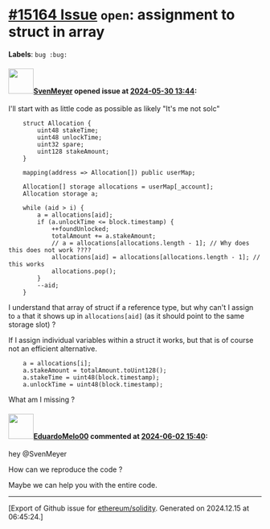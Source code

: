 # [\#15164 Issue](https://github.com/ethereum/solidity/issues/15164) `open`: assignment to struct in array
**Labels**: `bug :bug:`


#### <img src="https://avatars.githubusercontent.com/u/25609?v=4" width="50">[SvenMeyer](https://github.com/SvenMeyer) opened issue at [2024-05-30 13:44](https://github.com/ethereum/solidity/issues/15164):

I'll start with as little code as possible as likely "It's me not solc"

```solidity
    struct Allocation {
        uint48 stakeTime;
        uint48 unlockTime;
        uint32 spare;
        uint128 stakeAmount;
    }

    mapping(address => Allocation[]) public userMap;

    Allocation[] storage allocations = userMap[_account];
    Allocation storage a;

    while (aid > i) {
        a = allocations[aid];
        if (a.unlockTime <= block.timestamp) {
            ++foundUnlocked;
            totalAmount += a.stakeAmount;
            // a = allocations[allocations.length - 1]; // Why does this does not work ????
            allocations[aid] = allocations[allocations.length - 1]; // this works
            allocations.pop();
        }
        --aid;
    }
```

I understand that array of struct if a reference type, but why can't I assign to `a` that it shows up in `allocations[aid]` (as it should point to the same storage slot) ?

If I assign individual variables within a struct it works, but that is of course not an efficient alternative.

```solidity
    a = allocations[i];
    a.stakeAmount = totalAmount.toUint128();
    a.stakeTime = uint48(block.timestamp);
    a.unlockTime = uint48(block.timestamp);

```

What am I missing ?

#### <img src="https://avatars.githubusercontent.com/u/35710707?u=2f04e32ee3991a9397d1129a796d69873f21f9a8&v=4" width="50">[EduardoMelo00](https://github.com/EduardoMelo00) commented at [2024-06-02 15:40](https://github.com/ethereum/solidity/issues/15164#issuecomment-2143905086):

hey @SvenMeyer 

How can we reproduce the code ? 

Maybe we can help you with the entire code.


-------------------------------------------------------------------------------



[Export of Github issue for [ethereum/solidity](https://github.com/ethereum/solidity). Generated on 2024.12.15 at 06:45:24.]
